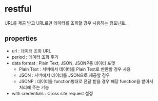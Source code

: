 # restful
URL를 제공 받고 URL로만 데이터를 조회할 경우 사용하는 컴포넌트.

## properties

  - url : 데이터 조회 URL
  - period : 데이터 조회 주기
  - data format : Plain Text, JSON, JSONP등 데이터 포멧
    - Plain Text : 서버에서 데이터를 Plain Text로 반환할 경우 사용
    - JSON : 서버에서 데이터를 JSON으로 제공할 경우 
    - JSONP : 데이터를 function형태로 전달 받을 경우 해당 function을 받아서 처리해 주는 기능
  - with credentials : Cross site request 설정